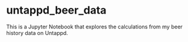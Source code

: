 # untappd_beer_data
This is a Jupyter Notebook that explores the calculations from my beer history data on Untappd. 
